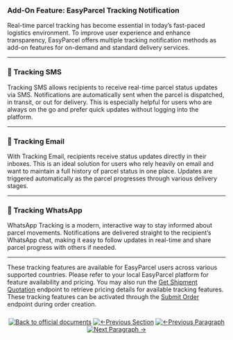 ### Add-On Feature: EasyParcel Tracking Notification

Real-time parcel tracking has become essential in today’s fast-paced logistics environment. To improve user experience and enhance transparency, EasyParcel offers multiple tracking notification methods as add-on features for on-demand and standard delivery services.

---

### 📲 Tracking SMS

Tracking SMS allows recipients to receive real-time parcel status updates via SMS. Notifications are automatically sent when the parcel is dispatched, in transit, or out for delivery. This is especially helpful for users who are always on the go and prefer quick updates without logging into the platform.

---

### 📧 Tracking Email

With Tracking Email, recipients receive status updates directly in their inboxes. This is an ideal solution for users who rely heavily on email and want to maintain a full history of parcel status in one place. Updates are triggered automatically as the parcel progresses through various delivery stages.

---

### 💬 Tracking WhatsApp

WhatsApp Tracking is a modern, interactive way to stay informed about parcel movements. Notifications are delivered straight to the recipient’s WhatsApp chat, making it easy to follow updates in real-time and share parcel progress with others if needed.

---

These tracking features are available for EasyParcel users across various supported countries. Please refer to your local EasyParcel platform for feature availability and pricing. You may also run the [Get Shipment Quotation](get_shipment_quotation.md) endpoint to retrieve pricing details for available tracking features. These tracking features can be activated through the [Submit Order](submit_order.md) endpoint during order creation.

<div align="center" style="margin: 1.5rem 0;">

[![Back to official documents](https://img.shields.io/badge/Back_to_official_documents-007ACC?style=flat-square)](../README.md)
[![←Previous Section](https://img.shields.io/badge/Previous_Section_%E2%86%90-FF7733?style=flat-square)](/6.Webhook/1.Guide%20to%20subscribe%20webhook.md)
[![←Previous Paragraph](https://img.shields.io/badge/Previous_Paragraph_%E2%86%90-FF7733?style=flat-square)](/7.References/2.country_code.md)
[![Next Paragraph →](https://img.shields.io/badge/Next_Paragraph_%E2%86%92-00CC88?style=flat-square)](/7.References/4.Coupon%20discount.md)

</div>
